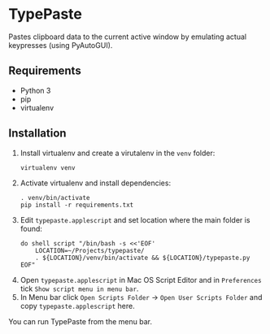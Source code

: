 # TypePaste #

Pastes clipboard data to the current active window by emulating actual keypresses (using PyAutoGUI).

## Requirements ##
- Python 3
- pip
- virtualenv

## Installation ##

1. Install virtualenv and create a virutalenv in the `venv` folder:
    ```
    virtualenv venv
    ```
2. Activate virtualenv and install dependencies:
    ```
    . venv/bin/activate
    pip install -r requirements.txt
    ```
3. Edit `typepaste.applescript` and set location where the main folder is found:
    ```
    do shell script "/bin/bash -s <<'EOF'
        LOCATION=~/Projects/typepaste/
        . ${LOCATION}/venv/bin/activate && ${LOCATION}/typepaste.py
    EOF"
    ```
4. Open `typepaste.applescript` in Mac OS Script Editor and in `Preferences` tick `Show script menu in menu bar`.
5. In Menu bar click `Open Scripts Folder` -> `Open User Scripts Folder` and copy `typepaste.applescript` here.

You can run TypePaste from the menu bar.
